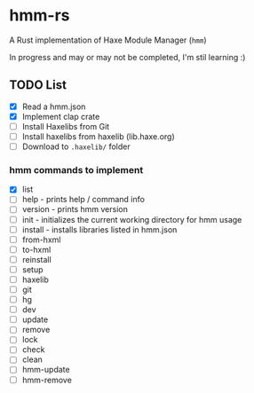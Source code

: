 # hmm-rs
A Rust implementation of Haxe Module Manager (`hmm`)

In progress and may or may not be completed, I'm stil learning :)


## TODO List
- [X] Read a hmm.json
- [X] Implement clap crate
- [ ] Install Haxelibs from Git
- [ ] Install haxelibs from haxelib (lib.haxe.org)
- [ ] Download to `.haxelib/` folder

### hmm commands to implement
- [X] list
- [ ] help - prints help / command info
- [ ] version - prints hmm version
- [ ] init - initializes the current working directory for hmm usage
- [ ] install - installs libraries listed in hmm.json
- [ ] from-hxml
- [ ] to-hxml
- [ ] reinstall
- [ ] setup
- [ ] haxelib
- [ ] git
- [ ] hg
- [ ] dev
- [ ] update
- [ ] remove
- [ ] lock
- [ ] check
- [ ] clean
- [ ] hmm-update
- [ ] hmm-remove

